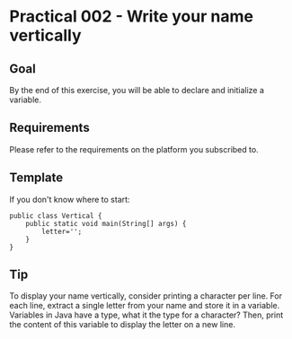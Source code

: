 # Practical 002 - Write your name vertically

## Goal
By the end of this exercise, you will be able to declare and initialize a variable.

## Requirements
Please refer to the requirements on the platform you subscribed to.

## Template
If you don't know where to start:

    public class Vertical {
        public static void main(String[] args) {
            letter='';
        }
    }

## Tip
To display your name vertically, consider printing a character per line.
For each line, extract a single letter from your name and store it in a variable.
Variables in Java have a type, what it the type for a character?
Then, print the content of this variable to display the letter on a new line.
